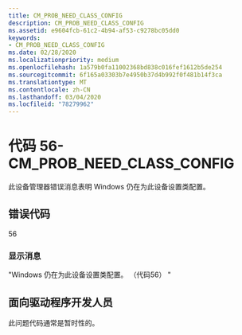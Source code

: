 ```yaml
---
title: CM_PROB_NEED_CLASS_CONFIG
description: CM_PROB_NEED_CLASS_CONFIG
ms.assetid: e9604fcb-61c2-4b94-af53-c9278bc05dd0
keywords:
- CM_PROB_NEED_CLASS_CONFIG
ms.date: 02/28/2020
ms.localizationpriority: medium
ms.openlocfilehash: 1a579b0fa11002368bd838c016fef1612b5de254
ms.sourcegitcommit: 6f165a03303b7e4950b37d4b992f0f481b14f3ca
ms.translationtype: MT
ms.contentlocale: zh-CN
ms.lasthandoff: 03/04/2020
ms.locfileid: "78279962"
---
```

# <a name="code-56---cm_prob_need_class_config"></a>代码 56-CM_PROB_NEED_CLASS_CONFIG

此设备管理器错误消息表明 Windows 仍在为此设备设置类配置。


## <a name="error-code"></a>错误代码

56

### <a name="display-message"></a>显示消息

"Windows 仍在为此设备设置类配置。 （代码56） "


## <a name="for-driver-developers"></a>面向驱动程序开发人员

此问题代码通常是暂时性的。

